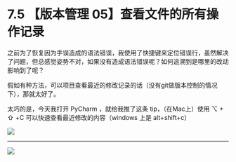 # 7.5 【版本管理 05】查看文件的所有操作记录



之前为了恢复因为手误造成的语法错误，我使用了快捷键来定位错误行，虽然解决了问题，但总感觉姿势不对，如果没有造成语法错误呢？如何追溯到是哪里的改动影响到了呢？

假如有种方法，可以项目查看最近的修改记录的话（没有git做版本控制的情况下），那就太好了。

太巧的是，今天我打开 PyCharm ，就给我推了这条 tip，（在Mac上）使用 ⌥ + ⇧ +C 可以快速查看最近修改的内容（windows 上是 alt+shift+c）

![](http://image.iswbm.com/20190614235120.png)



---

![](https://open.weixin.qq.com/qr/code?username=idealyard)
